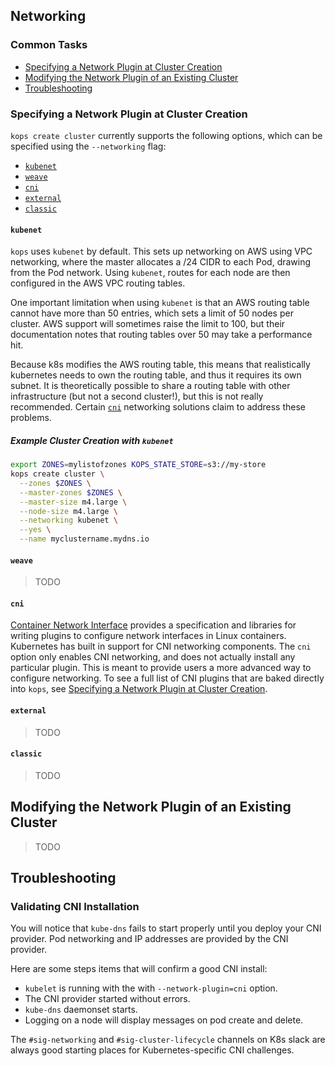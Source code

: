 ## Networking

### Common Tasks

* [Specifying a Network Plugin at Cluster Creation]
* [Modifying the Network Plugin of an Existing Cluster]
* [Troubleshooting]

### Specifying a Network Plugin at Cluster Creation

`kops create cluster` currently supports the following options, which can be
specified using the `--networking` flag:

* [`kubenet`]
* [`weave`]
* [`cni`]
* [`external`]
* [`classic`]

#### `kubenet`

`kops` uses `kubenet` by default. This sets up networking on AWS using VPC
networking, where the master allocates a /24 CIDR to each Pod, drawing from the
Pod network. Using `kubenet`, routes for each node are then configured in the
AWS VPC routing tables.

One important limitation when using `kubenet` is that an AWS routing table
cannot have more than 50 entries, which sets a limit of 50 nodes per cluster.
AWS support will sometimes raise the limit to 100, but their documentation
notes that routing tables over 50 may take a performance hit.

Because k8s modifies the AWS routing table, this means that realistically
kubernetes needs to own the routing table, and thus it requires its own subnet.
It is theoretically possible to share a routing table with other infrastructure
(but not a second cluster!), but this is not really recommended. Certain
[`cni`] networking solutions claim to address these problems.

##### Example Cluster Creation with `kubenet`

```bash
export ZONES=mylistofzones KOPS_STATE_STORE=s3://my-store
kops create cluster \
  --zones $ZONES \
  --master-zones $ZONES \
  --master-size m4.large \
  --node-size m4.large \
  --networking kubenet \
  --yes \
  --name myclustername.mydns.io
```

#### `weave`

> TODO

#### `cni`

[Container Network Interface] provides a specification and libraries for
writing plugins to configure network interfaces in Linux containers.
Kubernetes has built in support for CNI networking components. The `cni` option
only enables CNI networking, and does not actually install any particular
plugin. This is meant to provide users a more advanced way to configure
networking. To see a full list of CNI plugins that are baked directly into
`kops`, see [Specifying a Network Plugin at Cluster Creation].

#### `external`

> TODO

#### `classic`

> TODO

## Modifying the Network Plugin of an Existing Cluster

> TODO

## Troubleshooting

### Validating CNI Installation

You will notice that `kube-dns` fails to start properly until you deploy your
CNI provider.  Pod networking and IP addresses are provided by the CNI
provider.

Here are some steps items that will confirm a good CNI install:

* `kubelet` is running with the with `--network-plugin=cni` option.
* The CNI  provider started without errors.
* `kube-dns` daemonset starts.
* Logging on a node will display messages on pod create and delete.

The `#sig-networking` and `#sig-cluster-lifecycle` channels on K8s slack are
always good starting places for Kubernetes-specific CNI challenges.

[Container Network Interface]: https://github.com/kubernetes/kops/pull/819
[Specifying a Network Plugin at Cluster Creation]: #specifying-a-network-plugin-at-cluster-creation
[Modifying the Network Plugin of an Existing Cluster]: #modifying-the-network-plugin-of-an-existing-cluster
[Troubleshooting]: #troubleshooting
[`kubenet`]: #kubenet
[`weave`]: #weave
[`cni`]: #cni
[`external`]: #external
[`classic`]: #classic
